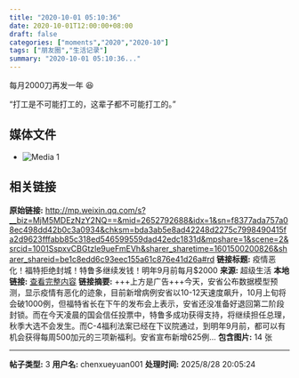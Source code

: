 ```yaml
---
title: "2020-10-01 05:10:36"
date: 2020-10-01T12:00:00+08:00
draft: false
categories: ["moments","2020","2020-10"]
tags: ["朋友圈","生活记录"]
summary: "2020-10-01 05:10:36..."
---
```


每月2000刀再发一年 😆

“打工是不可能打工的，这辈子都不可能打工的。”

## 媒体文件

- ![Media 1](/Moments/photos/2020-10-01/202010010510360.jpg)

## 相关链接

**原始链接:** http://mp.weixin.qq.com/s?__biz=MjM5MDEzNzY2NQ==&mid=2652792688&idx=1&sn=f8377ada757a08ec498dd42b0c3a0934&chksm=bda3ab5e8ad42248d2275c7998490415fa2d9623fffabb85c318ed546599559dad42edc1831d&mpshare=1&scene=2&srcid=1001SspxvCBGtzle9ueFmEVh&sharer_sharetime=1601500200826&sharer_shareid=be1c8edd6c93eec155a61c876e41d26a#rd
**链接标题:** 疫情恶化！福特拒绝封城！特鲁多继续发钱！明年9月前每月$2000
**来源:** 超级生活
**本地链接:** [查看完整内容](/link_content/2020/10/2020-10-01-2/link_content/)
**链接摘要:** +++上方是广告+++今天，安省公布数据模型预测，显示疫情有恶化的迹象，目前新增病例安省以10-12天速度飙升，10月上旬将会破1000例，但福特省长在下午的发布会上表示，安省还没准备好退回第二阶段封锁。而在今天凌晨的国会信任投票中，特鲁多成功获得支持，将继续担任总理，秋季大选不会发生。而C-4福利法案已经在下议院通过，到明年9月前，都可以有机会获得每周500加元的三项新福利。安省宣布新增625例...
**包含图片:** 14 张

---

**帖子类型:** 3
**用户名:** chenxueyuan001
**处理时间:** 2025/8/28 20:05:24